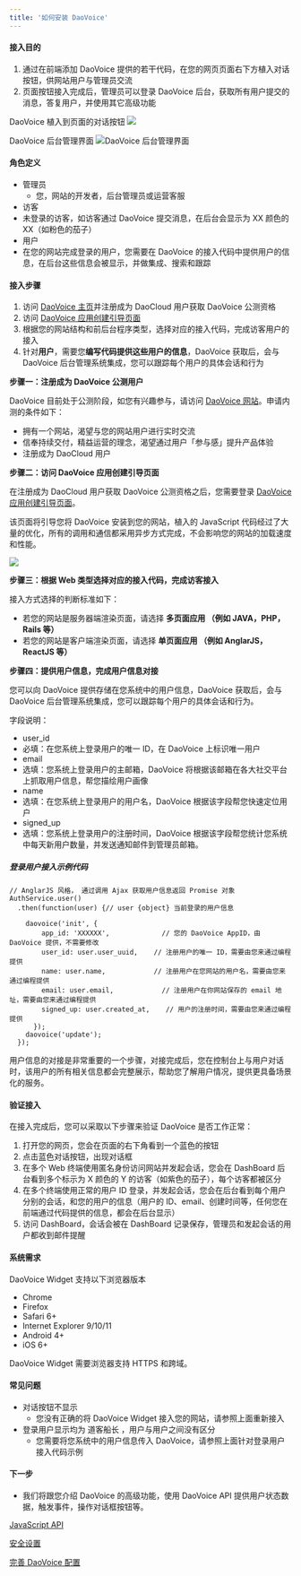 ```yaml
---
title: '如何安装 DaoVoice'
---
```


#### 接入目的

1. 通过在前端添加 DaoVoice 提供的若干代码，在您的网页页面右下方植入对话按钮，供网站用户与管理员交流
2. 页面按钮接入完成后，管理员可以登录 DaoVoice 后台，获取所有用户提交的消息，答复用户，并使用其它高级功能

DaoVoice 植入到页面的对话按钮
![](000.png?resize=800)

DaoVoice 后台管理界面
![DaoVoice 后台管理界面](1.png?resize=800)

#### 角色定义

* 管理员
    * 您，网站的开发者，后台管理员或运营客服
* 访客
 * 未登录的访客，如访客通过 DaoVoice 提交消息，在后台会显示为 XX 颜色的 XX（如粉色的茄子）
* 用户
 * 在您的网站完成登录的用户，您需要在 DaoVoice 的接入代码中提供用户的信息，在后台这些信息会被显示，并做集成、搜索和跟踪

#### 接入步骤

1. 访问 [DaoVoice 主页](http://www.daovoice.io)并注册成为 DaoCloud 用户获取 DaoVoice 公测资格
2. 访问 [DaoVoice 应用创建引导页面](http://dashboard.daovoice.io/#/get-started)
3. 根据您的网站结构和前后台程序类型，选择对应的接入代码，完成访客用户的接入
4. 针对**用户**，需要您**编写代码提供这些用户的信息**，DaoVoice 获取后，会与 DaoVoice 后台管理系统集成，您可以跟踪每个用户的具体会话和行为

**步骤一：注册成为 DaoVoice 公测用户** 

DaoVoice 目前处于公测阶段，如您有兴趣参与，请访问 [DaoVoice 网站](http://www.daovoice.io)。申请内测的条件如下：

* 拥有一个网站，渴望与您的网站用户进行实时交流
* 信奉持续交付，精益运营的理念，渴望通过用户「参与感」提升产品体验
* 注册成为 DaoCloud 用户

**步骤二：访问 DaoVoice 应用创建引导页面**

在注册成为 DaoCloud 用户获取 DaoVoice 公测资格之后，您需要登录 [DaoVoice 应用创建引导页面](http://dashboard.daovoice.io/#/get-started)。

该页面将引导您将 DaoVoice 安装到您的网站，植入的 JavaScript 代码经过了大量的优化，所有的调用和通信都采用异步方式完成，不会影响您的网站的加载速度和性能。

![](help-start-01.png)

**步骤三：根据 Web 类型选择对应的接入代码，完成访客接入**

接入方式选择的判断标准如下：

* 若您的网站是服务器端渲染页面，请选择 **多页面应用 （例如 JAVA，PHP，Rails 等）**
* 若您的网站是客户端渲染页面，请选择 **单页面应用 （例如 AnglarJS，ReactJS 等）**

**步骤四：提供用户信息，完成用户信息对接**

您可以向 DaoVoice 提供存储在您系统中的用户信息，DaoVoice 获取后，会与 DaoVoice 后台管理系统集成，您可以跟踪每个用户的具体会话和行为。

字段说明：

* user_id
 * 必填：在您系统上登录用户的唯一 ID，在 DaoVoice 上标识唯一用户
* email
 * 选填：您系统上登录用户的主邮箱，DaoVoice 将根据该邮箱在各大社交平台上抓取用户信息，帮您描绘用户画像
* name
 * 选填：在您系统上登录用户的用户名，DaoVoice 根据该字段帮您快速定位用户
* signed_up
 * 选填：您系统上登录用户的注册时间，DaoVoice 根据该字段帮您统计您系统中每天新用户数量，并发送通知邮件到管理员邮箱。

##### **登录用户**接入示例代码

```
// AnglarJS 风格， 通过调用 Ajax 获取用户信息返回 Promise 对象
AuthService.user()
  .then(function(user) {// user {object} 当前登录的用户信息

    daovoice('init', {
        app_id: 'XXXXXX',             // 您的 DaoVoice AppID，由 DaoVoice 提供，不需要修改
        user_id: user.user_uuid,    // 注册用户的唯一 ID，需要由您来通过编程提供
        name: user.name,            // 注册用户在您网站的用户名，需要由您来通过编程提供
        email: user.email,            // 注册用户在你网站保存的 email 地址，需要由您来通过编程提供
        signed_up: user.created_at,    // 用户的注册时间，需要由您来通过编程提供
      });
    daovoice('update');
  });

```

用户信息的对接是非常重要的一个步骤，对接完成后，您在控制台上与用户对话时，该用户的所有相关信息都会完整展示，帮助您了解用户情况，提供更具备场景化的服务。

#### 验证接入

在接入完成后，您可以采取以下步骤来验证 DaoVoice 是否工作正常：

1. 打开您的网页，您会在页面的右下角看到一个蓝色的按钮
2. 点击蓝色对话按钮，出现对话框
3. 在多个 Web 终端使用匿名身份访问网站并发起会话，您会在 DashBoard 后台看到多个标示为 X 颜色的 Y 的访客（如紫色的茄子），每个访客都被区分
4. 在多个终端使用正常的用户 ID 登录，并发起会话，您会在后台看到每个用户分别的会话，和您的用户的信息（用户的 ID、email、创建时间等，任何您在前端通过代码提供的信息，都会在后台显示）
5. 访问 DashBoard，会话会被在 DashBoard 记录保存，管理员和发起会话的用户都收到邮件提醒

#### 系统需求

DaoVoice Widget 支持以下浏览器版本

* Chrome 
* Firefox
* Safari 6+
* Internet Explorer 9/10/11
* Android 4+
* iOS 6+

DaoVoice Widget 需要浏览器支持 HTTPS 和跨域。

#### 常见问题

* 对话按钮不显示
    * 您没有正确的将 DaoVoice Widget 接入您的网站，请参照上面重新接入
* 登录用户显示均为 道客船长 ，用户与用户之间没有区分
    * 您需要将您系统中的用户信息传入 DaoVoice，请参照上面针对登录用户接入代码示例

#### 下一步

* 我们将跟您介绍 DaoVoice 的高级功能，使用 DaoVoice API 提供用户状态数据，触发事件，操作对话框按钮等。

[JavaScript API](/daovoice-configuring/javascript-api)

[安全设置](/daovoice-configuring/secure-mode)

[完善 DaoVoice 配置](/daovoice-configuring/do-more-in-daovoice)
